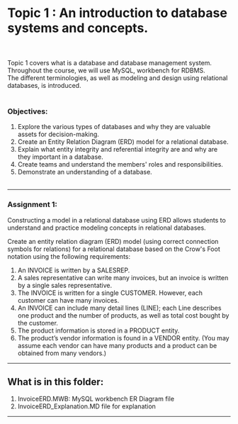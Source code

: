 # Topic 1 : An introduction to database systems and concepts. <br><br>
Topic 1 covers what is a database and database management system. <br>Throughout the course, we will use MySQL, workbench for RDBMS. <br>
The different terminologies, as well as modeling and design using relational databases, is introduced.<br>
<br>
### Objectives:<br>
1. Explore the various types of databases and why they are valuable assets for decision-making.<br>
2. Create an Entity Relation Diagram (ERD) model for a relational database.<br>
3. Explain what entity integrity and referential integrity are and why are they important in a database.<br>
4. Create teams and understand the members' roles and responsibilities.<br>
5. Demonstrate an understanding of a database.<br><br>
----



### Assignment 1:
Constructing a model in a relational database using ERD allows students to understand and practice modeling concepts in relational databases.

Create an entity relation diagram (ERD) model (using correct connection symbols for relations) for a relational database based on the Crow's Foot notation using the following requirements:

1) An INVOICE is written by a SALESREP. <br>
2) A sales representative can write many invoices, but an invoice is written by a single sales representative.<br>
3) The INVOICE is written for a single CUSTOMER. However, each customer can have many invoices.<br>
4) An INVOICE can include many detail lines (LINE); each Line describes one product and the number of products, as well as total cost bought by the customer.<br>
5) The product information is stored in a PRODUCT entity.<br>
6) The product’s vendor information is found in a VENDOR entity. (You may assume each vendor can have many products and a product can be obtained from many vendors.)
----
## What is in this folder:
1. InvoiceERD.MWB: MySQL workbench ER Diagram file
2. InvoiceERD_Explanation.MD file for explanation

----

